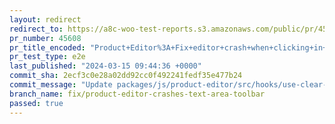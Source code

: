 ```yaml
---
layout: redirect
redirect_to: https://a8c-woo-test-reports.s3.amazonaws.com/public/pr/45608/e2e/index.html
pr_number: 45608
pr_title_encoded: "Product+Editor%3A+Fix+editor+crash+when+clicking+in+editor+margin+when+summary+or+description+fields+are+focused"
pr_test_type: e2e
last_published: "2024-03-15 09:44:36 +0000"
commit_sha: 2ecf3c0e28a02dd92cc0f492241fedf35e477b24
commit_message: "Update packages/js/product-editor/src/hooks/use-clear-selected-block-…"
branch_name: fix/product-editor-crashes-text-area-toolbar
passed: true
---
```


